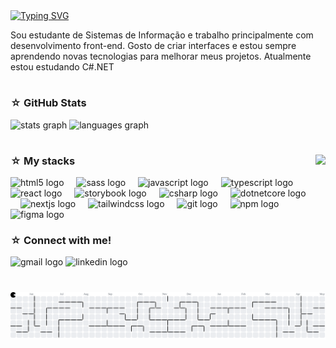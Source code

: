 <a href="https://git.io/typing-svg">
  <img src="https://readme-typing-svg.herokuapp.com?font=Pixelify+Sans&weight=700&size=30&pause=1000&color=6F38F7&width=435&lines=Hello!!+I'm+Duda+%3AD" alt="Typing SVG" />
</a>

<p align="left">
  Sou estudante de Sistemas de Informação e trabalho principalmente com desenvolvimento front-end. Gosto de criar interfaces e estou sempre aprendendo novas tecnologias para melhorar meus projetos. Atualmente estou estudando C#.NET
</p>

#
<h3> ☆ GitHub Stats</h3>
<div align="left">
  <img src="https://github-readme-stats.vercel.app/api?username=dudaomss&hide_title=false&hide_rank=false&show_icons=true&include_all_commits=true&count_private=true&disable_animations=false&theme=midnight-purple&locale=en&hide_border=true&order=1" height="150" alt="stats graph"  />
  <img src="https://github-readme-stats.vercel.app/api/top-langs?username=dudaomss&locale=en&hide_title=false&layout=compact&card_width=320&langs_count=5&theme=midnight-purple&hide_border=true&order=2" height="150" alt="languages graph"  />
</div>

#
<img align="right" height="200" src="https://i.pinimg.com/originals/16/7d/99/167d99e5dc5604b974ef70c159b9681d.gif" />


<div align="left">
<h3> ☆ My stacks</h3>
  <img src="https://cdn.jsdelivr.net/gh/devicons/devicon/icons/html5/html5-original.svg" height="34" alt="html5 logo"  />
  <img width="12" />
  <img src="https://cdn.jsdelivr.net/gh/devicons/devicon/icons/sass/sass-original.svg" height="34" alt="sass logo"  />
  <img width="12" />
  <img src="https://cdn.jsdelivr.net/gh/devicons/devicon/icons/javascript/javascript-original.svg" height="34" alt="javascript logo"  />
  <img width="12" />
  <img src="https://cdn.jsdelivr.net/gh/devicons/devicon/icons/typescript/typescript-original.svg" height="34" alt="typescript logo"  />
  <img width="12" />
  <img src="https://cdn.jsdelivr.net/gh/devicons/devicon/icons/react/react-original.svg" height="34" alt="react logo"  />
  <img width="12" />
  <img src="https://cdn.jsdelivr.net/gh/devicons/devicon/icons/storybook/storybook-original.svg" height="34" alt="storybook logo"  />
  <img width="12" />
  <img src="https://cdn.jsdelivr.net/gh/devicons/devicon/icons/csharp/csharp-original.svg" height="34" alt="csharp logo"  />
  <img width="12" />
  <img src="https://cdn.jsdelivr.net/gh/devicons/devicon/icons/dotnetcore/dotnetcore-original.svg" height="34" alt="dotnetcore logo"  />
  <img width="12" />
  <img src="https://cdn.jsdelivr.net/gh/devicons/devicon/icons/nextjs/nextjs-original.svg" height="34" alt="nextjs logo"  />
  <img width="12" />
  <img src="https://cdn.jsdelivr.net/gh/devicons/devicon/icons/tailwindcss/tailwindcss-original-wordmark.svg" height="34" alt="tailwindcss logo"  />
  <img width="12" />
  <img src="https://cdn.jsdelivr.net/gh/devicons/devicon/icons/git/git-original.svg" height="34" alt="git logo"  />
  <img width="12" />
  <img src="https://cdn.jsdelivr.net/gh/devicons/devicon/icons/npm/npm-original-wordmark.svg" height="34" alt="npm logo"  />
  <img width="12" />
  <img src="https://cdn.jsdelivr.net/gh/devicons/devicon/icons/figma/figma-original.svg" height="34" alt="figma logo"  />
</div>

<div align="left">
<h3> ☆ Connect with me!</h3>
  <img src="https://img.shields.io/static/v1?message=Gmail&logo=gmail&label=&color=D14836&logoColor=white&labelColor=&style=for-the-badge" height="35" alt="gmail logo"  />
  <img src="https://img.shields.io/static/v1?message=LinkedIn&logo=linkedin&label=&color=0077B5&logoColor=white&labelColor=&style=for-the-badge" height="35" alt="linkedin logo"  />
</div>

#

<picture>
  <source media="(prefers-color-scheme: dark)" srcset="https://raw.githubusercontent.com/dudaomss/dudaomss/output/pacman-contribution-graph-dark.svg">
  <source media="(prefers-color-scheme: light)" srcset="https://raw.githubusercontent.com/dudaomss/dudaomss/output/pacman-contribution-graph.svg">
  <img alt="pacman contribution graph" src="https://raw.githubusercontent.com/dudaomss/dudaomss/output/pacman-contribution-graph.svg">
</picture>
